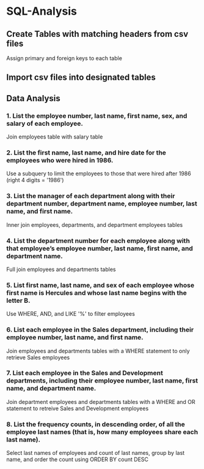 # SQL-Analysis

## Create Tables with matching headers from csv files
Assign primary and foreign keys to each table

## Import csv files into designated tables

## Data Analysis

### 1. List the employee number, last name, first name, sex, and salary of each employee.
Join employees table with salary table

### 2. List the first name, last name, and hire date for the employees who were hired in 1986.
Use a subquery to limit the employees to those that were hired after 1986 (right 4 digits = '1986')

### 3. List the manager of each department along with their department number, department name, employee number, last name, and first name.
Inner join employees, departments, and department employees tables

### 4. List the department number for each employee along with that employee’s employee number, last name, first name, and department name.
Full join employees and departments tables

### 5. List first name, last name, and sex of each employee whose first name is Hercules and whose last name begins with the letter B.
Use WHERE, AND, and LIKE '%' to filter employees

### 6. List each employee in the Sales department, including their employee number, last name, and first name.
Join employees and departments tables with a WHERE statement to only retrieve Sales employees

### 7. List each employee in the Sales and Development departments, including their employee number, last name, first name, and department name.
Join department employees and departments tables with a WHERE and OR statement to retreive Sales and Development employees

### 8. List the frequency counts, in descending order, of all the employee last names (that is, how many employees share each last name).
Select last names of employees and count of last names, group by last name, and order the count using ORDER BY count DESC

